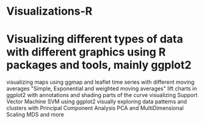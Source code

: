 # Visualizations-R
# Visualizing different types of data with different graphics using R packages and tools, mainly ggplot2
visualizing maps using ggmap and leaflet 
time series with different moving averages "Simple, Exponential and weighted moving averages"
lift charts in ggplot2 with annotations and shading parts of the curve
visualizing Support Vector Machine SVM using ggplot2 
visually exploring data patterns and clusters with Principal Component Analysis PCA and MultiDimensional Scaling MDS
and more
